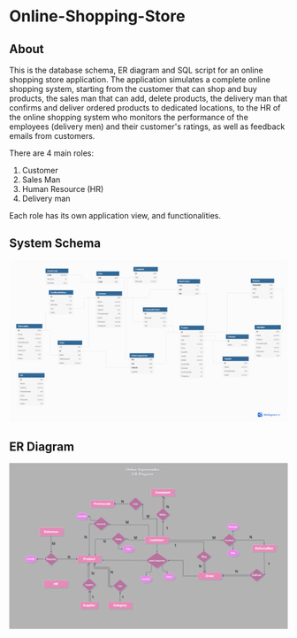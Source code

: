 # Online-Shopping-Store
## About
This is the database schema, ER diagram and SQL script for an online shopping store application. The application simulates a complete online shopping system, starting from the customer that can shop and buy products, the sales man that can add, delete products, the delivery man that confirms and deliver ordered products to dedicated locations, to the HR of the online shopping system who monitors the performance of the employees (delivery men) and their customer's ratings, as well as feedback emails from customers.

There are 4 main roles:
1. Customer
2. Sales Man
3. Human Resource (HR)
4. Delivery man
 
Each role has its own application view, and functionalities.

## System Schema
<img src="./Schema.png">

## ER Diagram
<img src="./ER Diagram.png">
